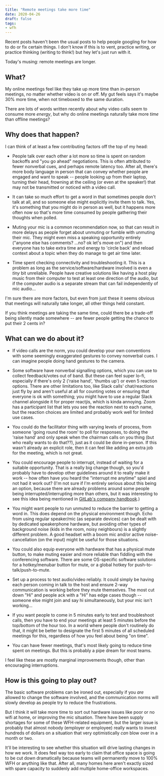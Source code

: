 ```yaml
---
title: "Remote meetings take more time"
date: 2020-04-26
draft: false
tags:
- wfh
---
```


Recent posts haven't been the usual posts to help people googling for how to do or fix certain things.
I don't know if this is to vent, practice writing, or practice thinking (writing to think!) but hey let's just run with it.

Today's musing: remote meetings are longer.

## What?

My online meetings feel like they take up more time than in-person meetings, no matter whether video is on or off.
My gut feels says it's maybe 30% more time, when not timeboxed to the same duration.

There are lots of words written recently about why video calls seem to consume more _energy_, but why do online meetings naturally take more _time_ than offline meetings?

## Why does that happen?

I can think of at least a few contributing factors off the top of my head:

- People talk over each other a lot more so time is spent on random backoffs and "you go ahead" negotiations.
This is often attributed to fewer nonverbal cues, and perhaps remote latency too.
After all, there's more body language in person that can convey whether people are engaged and want to speak -- people looking up from their laptop, turning their head, frowning at the ceiling (or even at the speaker!) that may not be transmitted or noticed with a video call.

- It can take so much effort to get a word in that sometimes people don't talk at all, and so someone else might explicitly invite them to talk.
Yes, it's something that you might do in person as well, but it happens more often now so that's more time consumed by people gathering their thoughts when polled.

- Muting your mic is a common recommendation now, so that can result in more delays as people forget about unmuting or fumble with unmuting their mic.
They might even miss a speaking opportunity entirely ("anyone else has comments? ...no? ok let's move on") and then everyone has to take extra time and energy to 'circle back' and reload context about a topic when they do manage to get air time later.

- Time spent checking connectivity and troubleshooting it.
This is a problem as long as the service/software/hardware involved is even a _tiny_ bit unreliable.
People have creative solutions like having a host play music from their computer to test at least one direction of the audio, but if the computer audio is a separate stream that can fail independently of mic audio...

I'm sure there are more factors, but even from just these it seems obvious that meetings will naturally take longer, all other things held constant.

If you think meetings are taking the same time, could there be a trade-off being silently made somewhere -- are fewer people getting the chance to put their 2 cents in?

## What can we do about it?

- If video calls are the norm, you could develop your own conventions with some seemingly exaggerated gestures to convey nonverbal cues.
I can imagine people doing hand gestures to the camera.

- Some software have nonverbal signalling options, which you can use to collect feedback/votes out of band.
But these can feel super lo-fi, especially if there's only 2 ('raise hand', 'thumbs up') or even 5 reaction options.
There are other limitations too, like Slack calls' chat/reactions just fly by and aren't useful at all for counting votes or ensuring that everyone is ok with something; you might have to use a regular Slack channel alongside it for proper reactjis, which is kinda annoying.
Zoom has a participant list that lets you see the reaction next to each name, but the reaction choices are limited and probably work well for limited use cases.

- You could do the facilitator thing with varying levels of process, from someone 'going round the room' to poll for responses, to doing the 'raise hand' and only speak when the chairman calls on you thing (but who really wants to do that??), just as it could be done in-person.
If this wasn't already an explicit role, then it can feel like adding an extra job for the meeting, which is not great.

- You could encourage people to interrupt, instead of waiting for a suitable opportunity.
That is a really big change though, so you'd probably have to develop other guidelines around it to really make it work -- how often have you heard the "interrupt me anytime" spiel and not had it work out?
(I'm not sure if I'm entirely serious about this being an option, because there are already problems around some people being interrupted/interrupting more than others, but it was interesting to see this idea being mentioned in [GitLab's company handbook](https://about.gitlab.com/company/culture/all-remote/meetings/#its-ok-to-look-away).)

- You might want people to run unmuted to reduce the barrier to getting a word in.
This does depend on the physical environment though.
Echo from using regular speaker/mic (as separate devices) can be dealt with by dedicated speakerphone hardware, but avoiding other types of background noise (kids in the room, noisy neighbours) is a slightly different problem.
A good headset with a boom mic and/or active noise-cancellation (on the input) might be useful for those situations.

- You could also equip everyone with hardware that has a physical mute button, to make muting easier and more reliable than fiddling with the conferencing software.
There are some OS-specific software solutions for a hotkey/menubar button for mute, or a global hotkey for push-to-talk/push-to-mute.

- Set up a process to test audio/video reliably.
It could simply be having each person coming in talk to the host and ensure 2-way communication is working before they mute themselves.
The most cut down "Hi" and people ack with a "Hi" has edge cases though -- someone else might join and say hi simultaneously, but your mic isn't working...

- If you want people to come in 5 minutes early to test and troubleshoot calls, then you have to end your meetings at least 5 minutes before the top/bottom of the hour too.
In a world where people don't routinely do that, it might be better to designate the first 5 minutes of all scheduled meetings for this, regardless of how you feel about being "on time".

- You can have fewer meetings, that's most likely going to reduce time spent on meetings. But this is probably a pipe dream for most teams.

I feel like these are mostly marginal improvements though, other than encouraging interruptions.

## How is this going to play out?

The basic software problems can be ironed out, especially if you _are_ allowed to change the software involved, and the communication norms will slowly develop as people try to reduce the frustrations.

But I think it will take more time to sort out hardware issues like poor or no wifi at home, or improving the mic situation. There have been supply shortages for some of these WFH-related equipment, but the larger issue is probably that almost nobody (employer or employee) really wants to invest hundreds of dollars on a situation that very optimistically _can_ blow over in a month or two.

It'll be interesting to see whether this situation will drive lasting changes in how we work.
It does feel way too early to claim that office space is going to be cut down dramatically because teams will permanently move to 100% WFH or anything like that.
After all, many homes here aren't exactly sized with spare capacity to suddenly add multiple home-office workspaces.